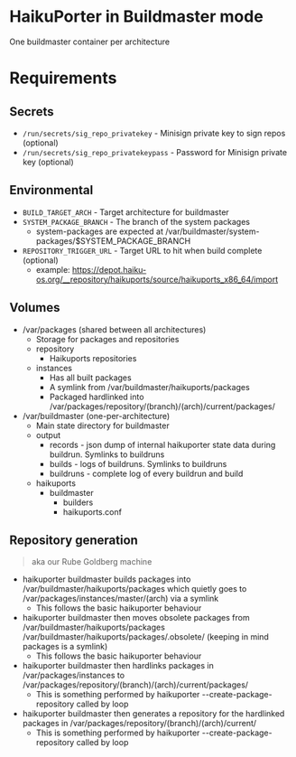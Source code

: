 # HaikuPorter in Buildmaster mode

One buildmaster container per architecture

# Requirements

## Secrets

  * ```/run/secrets/sig_repo_privatekey``` - Minisign private key to sign repos (optional)
  * ```/run/secrets/sig_repo_privatekeypass``` - Password for Minisign private key (optional)

## Environmental

  * ```BUILD_TARGET_ARCH``` - Target architecture for buildmaster
  * ```SYSTEM_PACKAGE_BRANCH``` - The branch of the system packages
    * system-packages are expected at /var/buildmaster/system-packages/$SYSTEM_PACKAGE_BRANCH
  * ```REPOSITORY_TRIGGER_URL``` - Target URL to hit when build complete (optional)
    * example: https://depot.haiku-os.org/__repository/haikuports/source/haikuports_x86_64/import

## Volumes

  * /var/packages (shared between all architectures)
    * Storage for packages and repositories
    * repository
      * Haikuports repositories
    * instances
      * Has all built packages
      * A symlink from /var/buildmaster/haikuports/packages
      * Packaged hardlinked into /var/packages/repository/(branch)/(arch)/current/packages/
  * /var/buildmaster (one-per-architecture)
    * Main state directory for buildmaster
    * output
      * records - json dump of internal haikuporter state data during buildrun. Symlinks to buildruns
      * builds - logs of buildruns. Symlinks to buildruns
      * buildruns - complete log of every buildrun and build
    * haikuports
      * buildmaster
        * builders
        * haikuports.conf

## Repository generation

> aka our Rube Goldberg machine

* haikuporter buildmaster builds packages into /var/buildmaster/haikuports/packages which quietly goes to /var/packages/instances/master/(arch) via a symlink
  * This follows the basic haikuporter behaviour
* haikuporter buildmaster then moves obsolete packages from /var/buildmaster/haikuports/packages /var/buildmaster/haikuports/packages/.obsolete/ (keeping in mind packages is a symlink)
  * This follows the basic haikuporter behaviour
* haikuporter buildmaster then hardlinks packages in /var/packages/instances to /var/packages/repository/(branch)/(arch)/current/packages/
  * This is something performed by haikuporter --create-package-repository called by loop
* haikuporter buildmaster then generates a repository for the hardlinked packages in /var/packages/repository/(branch)/(arch)/current/
  * This is something performed by haikuporter --create-package-repository called by loop
